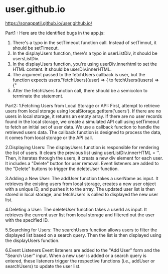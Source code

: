 # user.github.io
https://sonappatil.github.io/user.github.io/

Part1 :
Here are the identified bugs in the app.js:
1. There's a typo in the setTimeout function call. Instead of setTimout, it should be setTimeout.
2. In the displayUsers function, there's a typo in userListDiv, it should be usersListDiv.
3. In the displayUsers function, you're using userDiv.innerhtml to set the HTML content. It should be userDiv.innerHTML.
4. The argument passed to the fetchUsers callback is user, but the function expects users."fetchUsers((user) => { to fetchUsers((users) => {"
5. After the fetchUsers function call, there should be a semicolon to terminate the statement.

Part2:
1.Fetching Users from Local Storage or API:
First,  attempt to retrieve users from local storage using localStorage.getItem('users'). If there are no users in local storage, it returns an empty array.
If there are no user records found in the local storage, we create a simulated API call using setTimeout to fetch an initial set of user data.
We use a callback function to handle the retrieved users data. The callback function is designed to process the data, it comes from local storage or the API call.

2.Displaying Users:
The displayUsers function is responsible for rendering the list of users.
It clears the previous list using userListDiv.innerHTML = ''.
Then, it iterates through the users, it creats a new div element for each user.
It includes a "Delete" button for user removal.
Event listeners are added to the "Delete" buttons to trigger the deleteUser function.

3.Adding a New User:
The addUser function takes a userName as input.
It retrieves the existing users from local storage, creates a new user object with a unique ID, and pushes it to the array.
The updated user list is then stored in local storage, and fetchUsers is called to displayed the new user list.

4.Deleting a User:
The deleteUser function takes a userId as input.
It retrieves the current user list from local storage and filtered out the user with the specified ID.

5.Searching for Users:
The searchUsers function allows users to filter the displayed list based on a search query.
Then the list is then displayed using the displayUsers function.

6.Event Listeners
Event listeners are added to the "Add User" form and the "Search User" input.
When a new user is added or a search query is entered, these listeners trigger the respective functions (i.e., addUser or searchUsers) to update the user list.
